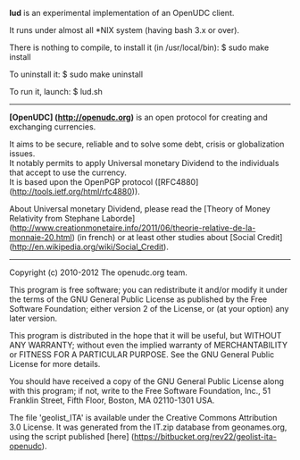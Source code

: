 
**lud** is an experimental implementation of an OpenUDC client.

It runs under almost all \*NIX system (having bash 3.x or over).

There is nothing to compile, to install it (in /usr/local/bin):
 $ sudo make install

To uninstall it:
 $ sudo make uninstall

To run it, launch:
 $ lud.sh

-----

**[OpenUDC] (http://openudc.org)** is an open protocol for creating
and exchanging currencies.

It aims to be secure, reliable and to solve some debt, crisis or
globalization issues.  
It notably permits to apply Universal monetary Dividend to the
individuals that accept to use the currency.  
It is based upon the OpenPGP protocol ([RFC4880] (http://tools.ietf.org/html/rfc4880)).  

About Universal monetary Dividend, please read the
[Theory of Money Relativity from Stephane Laborde] (http://www.creationmonetaire.info/2011/06/theorie-relative-de-la-monnaie-20.html) (in french)
or at least other studies about [Social Credit] (http://en.wikipedia.org/wiki/Social_Credit).

-----

Copyright (c) 2010-2012 The openudc.org team.

This program is free software; you can redistribute it and/or modify
it under the terms of the GNU General Public License as published by
the Free Software Foundation; either version 2 of the License, or
(at your option) any later version.

This program is distributed in the hope that it will be useful,
but WITHOUT ANY WARRANTY; without even the implied warranty of
MERCHANTABILITY or FITNESS FOR A PARTICULAR PURPOSE.  See the
GNU General Public License for more details.

You should have received a copy of the GNU General Public License along
with this program; if not, write to the Free Software Foundation, Inc.,
51 Franklin Street, Fifth Floor, Boston, MA 02110-1301 USA.

The file 'geolist_ITA' is available under the Creative Commons
Attribution 3.0 License.   It was generated from the IT.zip database
from geonames.org, using the script published [here] (https://bitbucket.org/rev22/geolist-ita-openudc).
